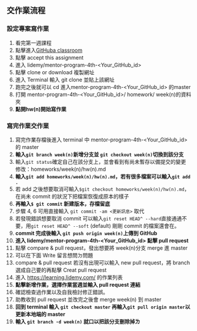 ## 交作業流程

### 設定專案寫作業

1. 看完第一週課程
2. 點擊進入[GitHuba classroom](https://classroom.github.com/a/SbDvk2VA)
3. 點擊 accept this assignment
4. 進入 lidemy/mentor-program-4th-<Your_GitHub_id>
5. 點擊 clone or download 複製網址
6. 進入 Terminal 輸入 git clone 並貼上該網址
7. 跑完之後就可以 cd 進入mentor-program-4th-<Your_GitHub_id> 的master
8. 打開 mentor-program-4th-<Your_GitHub_id>/ homework/ week(n)的資料夾
9. **點開hw(n)開始寫作業**

### 寫完作業交作業

1. 寫完作業存檔後進入 terminal 中 mentor-program-4th-<Your_GitHub_id> 的 master
2. **輸入`git branch week(n)`新增分支並 `git checkout week(n)`切換到該分支**
3. 輸入`git status`確定自己在該分支上，並會看到有尚未暫存以備提交的變更 修改：homeworks/week(n)/hw(n).md
4. **輸入`git add homeworks/week(n)/hw(n).md`，若有很多檔案可以輸入`git add .`**
5. 若 add 之後想要取消可輸入`$git checkout homeworks/week(n)/hw(n).md`，在尚未 commit 的狀況下把檔案恢復成原本的樣子
6. **再輸入`$ git commit` 新建版本，存檔留底**
7. 步驟 4, 6 可用直接輸入 `git commit -am <更新訊息>` 取代
8. 若發現錯誤想要取消 commit 可以輸入`git reset HEAD^ --hard`直接通通不要，用`git reset HEAD^ --soft` (default) 剛剛 commit 的檔案還會在。
9. **commit 完成後輸入  `git push origin week(n)`上傳到 GitHub**
10. **進入 lidemy/mentor-program-4th-<Your_GitHub_id> 點擊 pull request**
11. 點擊 compare & pull request，發出想要將 week(n)分支 merge 進 master
12. 可以在下面 Write 留言想問ㄉ問題
13. compare & pull request 若沒有出現可以輸入 new pull request，將 branch 選成自己要的再點擊 Creat pull request
14. 進入 https://learning.lidemy.com/ 的作業列表
15. **點擊新增作業，選擇作業當週並輸入 pull request 連結**
16. 確認檢查過作業以及自我檢討修正錯誤。
17. 助教收到 pull request 並改完之後會 merge week(n) 到 master
18. **回到 terminal 輸入 `git checkout master` 再輸入`git pull origin master`以更新本地端的 master**
19. **輸入 `git branch -d week(n)` 就口以把該分支刪除掉ㄌ**

